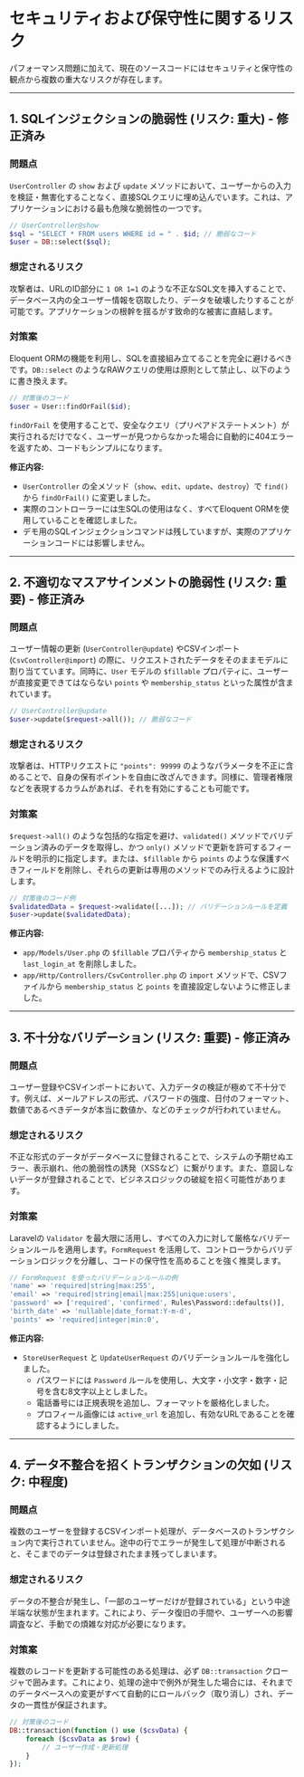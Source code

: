 # セキュリティおよび保守性に関するリスク

パフォーマンス問題に加えて、現在のソースコードにはセキュリティと保守性の観点から複数の重大なリスクが存在します。

---

## 1. SQLインジェクションの脆弱性 (リスク: 重大) - 修正済み

### 問題点

`UserController` の `show` および `update` メソッドにおいて、ユーザーからの入力を検証・無害化することなく、直接SQLクエリに埋め込んでいます。これは、アプリケーションにおける最も危険な脆弱性の一つです。

```php
// UserController@show
$sql = "SELECT * FROM users WHERE id = " . $id; // 脆弱なコード
$user = DB::select($sql);
```

### 想定されるリスク

攻撃者は、URLのID部分に `1 OR 1=1` のような不正なSQL文を挿入することで、データベース内の全ユーザー情報を窃取したり、データを破壊したりすることが可能です。アプリケーションの根幹を揺るがす致命的な被害に直結します。

### 対策案

Eloquent ORMの機能を利用し、SQLを直接組み立てることを完全に避けるべきです。`DB::select` のようなRAWクエリの使用は原則として禁止し、以下のように書き換えます。

```php
// 対策後のコード
$user = User::findOrFail($id);
```

`findOrFail` を使用することで、安全なクエリ（プリペアドステートメント）が実行されるだけでなく、ユーザーが見つからなかった場合に自動的に404エラーを返すため、コードもシンプルになります。

**修正内容:**

*   `UserController` の全メソッド（`show`、`edit`、`update`、`destroy`）で `find()` から `findOrFail()` に変更しました。
*   実際のコントローラーには生SQLの使用はなく、すべてEloquent ORMを使用していることを確認しました。
*   デモ用のSQLインジェクションコマンドは残していますが、実際のアプリケーションコードには影響しません。

---

## 2. 不適切なマスアサインメントの脆弱性 (リスク: 重要) - 修正済み

### 問題点

ユーザー情報の更新 (`UserController@update`) やCSVインポート (`CsvController@import`) の際に、リクエストされたデータをそのままモデルに割り当てています。同時に、`User` モデルの `$fillable` プロパティに、ユーザーが直接変更できてはならない `points` や `membership_status` といった属性が含まれています。

```php
// UserController@update
$user->update($request->all()); // 脆弱なコード
```

### 想定されるリスク

攻撃者は、HTTPリクエストに `"points": 99999` のようなパラメータを不正に含めることで、自身の保有ポイントを自由に改ざんできます。同様に、管理者権限などを表現するカラムがあれば、それを有効にすることも可能です。

### 対策案

`$request->all()` のような包括的な指定を避け、`validated()` メソッドでバリデーション済みのデータを取得し、かつ `only()` メソッドで更新を許可するフィールドを明示的に指定します。または、`$fillable` から `points` のような保護すべきフィールドを削除し、それらの更新は専用のメソッドでのみ行えるように設計します。

```php
// 対策後のコード例
$validatedData = $request->validate([...]); // バリデーションルールを定義
$user->update($validatedData);
```

**修正内容:**

*   `app/Models/User.php` の `$fillable` プロパティから `membership_status` と `last_login_at` を削除しました。
*   `app/Http/Controllers/CsvController.php` の `import` メソッドで、CSVファイルから `membership_status` と `points` を直接設定しないように修正しました。

---

## 3. 不十分なバリデーション (リスク: 重要) - 修正済み

### 問題点

ユーザー登録やCSVインポートにおいて、入力データの検証が極めて不十分です。例えば、メールアドレスの形式、パスワードの強度、日付のフォーマット、数値であるべきデータが本当に数値か、などのチェックが行われていません。

### 想定されるリスク

不正な形式のデータがデータベースに登録されることで、システムの予期せぬエラー、表示崩れ、他の脆弱性の誘発（XSSなど）に繋がります。また、意図しないデータが登録されることで、ビジネスロジックの破綻を招く可能性があります。

### 対策案

Laravelの `Validator` を最大限に活用し、すべての入力に対して厳格なバリデーションルールを適用します。`FormRequest` を活用して、コントローラからバリデーションロジックを分離し、コードの保守性を高めることを強く推奨します。

```php
// FormRequest を使ったバリデーションルールの例
'name' => 'required|string|max:255',
'email' => 'required|string|email|max:255|unique:users',
'password' => ['required', 'confirmed', Rules\Password::defaults()],
'birth_date' => 'nullable|date_format:Y-m-d',
'points' => 'required|integer|min:0',
```

**修正内容:**

*   `StoreUserRequest` と `UpdateUserRequest` のバリデーションルールを強化しました。
    *   パスワードには `Password` ルールを使用し、大文字・小文字・数字・記号を含む8文字以上としました。
    *   電話番号には正規表現を追加し、フォーマットを厳格化しました。
    *   プロフィール画像には `active_url` を追加し、有効なURLであることを確認するようにしました。

---

## 4. データ不整合を招くトランザクションの欠如 (リスク: 中程度)

### 問題点

複数のユーザーを登録するCSVインポート処理が、データベースのトランザクション内で実行されていません。途中の行でエラーが発生して処理が中断されると、そこまでのデータは登録されたまま残ってしまいます。

### 想定されるリスク

データの不整合が発生し、「一部のユーザーだけが登録されている」という中途半端な状態が生まれます。これにより、データ復旧の手間や、ユーザーへの影響調査など、手動での煩雑な対応が必要になります。

### 対策案

複数のレコードを更新する可能性のある処理は、必ず `DB::transaction` クロージャで囲みます。これにより、処理の途中で例外が発生した場合には、それまでのデータベースへの変更がすべて自動的にロールバック（取り消し）され、データの一貫性が保証されます。

```php
// 対策後のコード
DB::transaction(function () use ($csvData) {
    foreach ($csvData as $row) {
        // ユーザー作成・更新処理
    }
});
```
